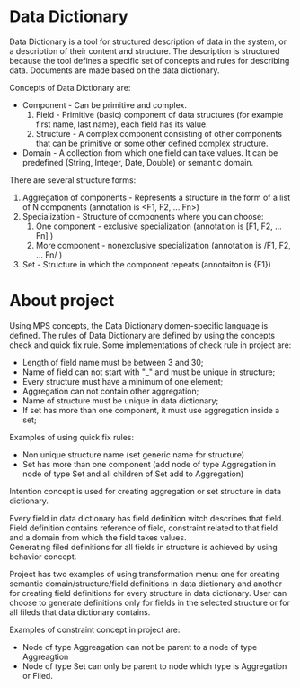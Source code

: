# Data Dictionary


Data Dictionary is a tool for structured description of data in the system, or a description of their content and structure.
The description is structured because the tool defines a specific set of concepts and rules for describing data. Documents are made based on the data dictionary.

Concepts of Data Dictionary are:

- Component - Can be primitive and complex. 
    1. Field  - Primitive (basic) component of data structures (for example first name, last name), each field has its value.
    2. Structure - A complex component consisting of other components that can be primitive or some other defined complex structure.
- Domain - A collection from which one field can take values. It can be predefined (String, Integer, Date, Double) or semantic domain.


There are several structure forms: 
 1. Aggregation of components - Represents a structure in the form of a list of N components (annotation is <F1, F2, ... Fn>)
 2. Specialization  - Structure of components where you can choose:
     1. One component - exclusive specialization (annotation is [F1, F2, ... Fn] )
     2. More component - nonexclusive specialization (annotation is /F1, F2, ... Fn/ )
3. Set  - Structure in which the component repeats (annotaiton is {F1})

# About project 

Using MPS concepts, the Data Dictionary domen-specific language is defined. 
The rules of Data Dictionary are defined by using the concepts check and quick fix rule. Some implementations of check rule in project are:
- Length of field name must be between 3 and 30;
- Name of field can not start with "_" and must be unique in structure;
- Every structure must have a minimum of one element;
- Aggregation can not contain other aggregation;
- Name of structure must be unique in data dictionary;
- If set has more than one component, it must use aggregation inside a set;

Examples of using quick fix rules:
- Non unique structure name (set generic name for structure)
- Set has more than one component (add node of type Aggregation in node of type Set and all children of Set add to Aggregation) 
                                                                                                                                                                                                                                                                                                                                                                                                                                                                                                                                                                                                     
Intention concept is used for creating aggregation or set structure in data dictionary. 

Every field in data dictionary has field definition witch describes that field. 
Field definition contains reference of field, constraint related to that field and a domain from which the field takes values.               
Generating filed definitions for all fields in structure is achieved by using behavior concept.

Project has two examples of using transformation menu: one for creating semantic domain/structure/field definitions in data dictionary and
another for creating field definitions for every structure in data dictionary. User can choose to generate definitions only for fields in the selected structure or for all fileds that data dictionary contains.  

Examples of constraint concept in project are:
 - Node of type Aggreagation can not be parent to a node of type Aggreagtion
 - Node of type Set can only be parent to node which type is Aggregation or Filed.
 
                                                                                                                                                                                                                                                                                            